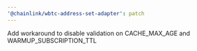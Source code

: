 ```yaml
---
'@chainlink/wbtc-address-set-adapter': patch
---
```


Add workaround to disable validation on CACHE_MAX_AGE and WARMUP_SUBSCRIPTION_TTL
